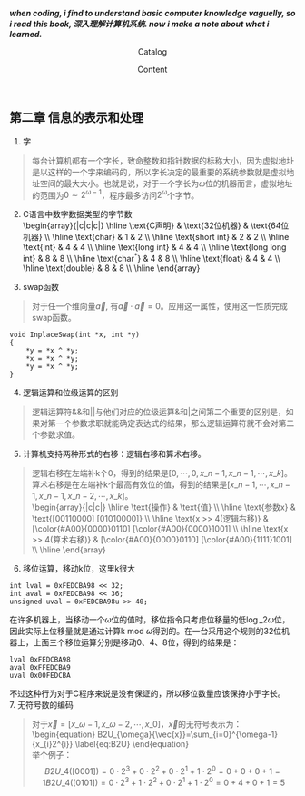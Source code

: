 ___when coding, i find to understand basic computer knowledge vaguelly, so i read this book, 深入理解计算机系统. now i make a note about what i learned.___


<p align="center"> Catalog </p>




<p align="center"> Content </p> </br>

## 第二章 信息的表示和处理


1. 字   
> 每台计算机都有一个字长，致命整数和指针数据的标称大小，因为虚拟地址是以这样的一个字来编码的，所以字长决定的最重要的系统参数就是虚拟地址空间的最大大小。也就是说，对于一个字长为$\omega$位的机器而言，虚拟地址的范围为$0{\sim}{2^{\omega-1}}$，程序最多访问$2^{\omega}$个字节。   

2. C语言中数字数据类型的字节数   
\begin{array}{|c|c|c|}
\hline
\text{C声明}            & \text{32位机器} & \text{64位机器} \\\\
\hline
\text{char}             & 1               & 2               \\\\
\hline
\text{short int}        & 2               & 2               \\\\
\hline
\text{int}              & 4               & 4               \\\\ 
\hline
\text{long int}         & 4               & 4               \\\\
\hline
\text{long long int}    & 8               & 8               \\\\
\hline
\text{char$^{\ast}$}    & 4               & 8               \\\\
\hline
\text{float}            & 4               & 4               \\\\
\hline
\text{double}           & 8               & 8               \\\\
\hline
\end{array}

3. swap函数
> 对于任一个维向量$\vec{a}$, 有$\vec{a} \cdot \vec{a}=0$。应用这一属性，使用这一性质完成swap函数。
```
void InplaceSwap(int *x, int *y)
{
    *y = *x ^ *y;
    *x = *x ^ *y;
    *y = *x ^ *y;
}
```
4. 逻辑运算和位级运算的区别   
> 逻辑运算符&&和||与他们对应的位级运算&和|之间第二个重要的区别是，如果对第一个参数求职就能确定表达式的结果，那么逻辑运算符就不会对第二个参数求值。  
5. 计算机支持两种形式的右移：逻辑右移和算术右移。
> 逻辑右移在左端补k个0，得到的结果是$[0, \cdots, 0, x\_{n-1}, x\_{n-1}, \cdots, x\_{k}]$。算术右移是在左端补k个最高有效位的值，得到的结果是$[x\_{n-1}, \cdots, x\_{n-1}, x\_{n-1}, x\_{n-2}, \cdots, x\_{k}]$。   
\begin{array}{|c|c|}
\hline
\text{操作}             & \text{值} \\\\
\hline
\text{参数x}            & \text{[00110000] [01010000]} \\\\
\hline
\text{x >> 4(逻辑右移)} & [\color{#A00}{0000}0110] [\color{#A00}{0000}1001] \\\\
\hline
\text{x >> 4(算术右移)} & [\color{#A00}{0000}0110] [\color{#A00}{1111}1001] \\\\
\hline
\end{array}   
6. 移位运算，移动k位，这里k很大
```
int lval = 0xFEDCBA98 << 32;
int aval = 0xFEDCBA98 << 36;
unsigned uval = 0xFEDCBA98u >> 40;
```
在许多机器上，当移动一个$\omega$位的值时，移位指令只考虑位移量的低$\log\_{2}{\omega}$位，因此实际上位移量就是通过计算k mod $\omega$得到的。在一台采用这个规则的32位机器上，上面三个移位运算分别是移动0、4、8位，得到的结果是：
```
lval 0xFEDCBA98
aval 0xFFEDCBA9
uval 0x00FEDCBA
```
不过这种行为对于C程序来说是没有保证的，所以移位数量应该保持小于字长。   
7. 无符号数的编码   
> 对于$\vec{x}=[x\_{\omega-1}, x\_{\omega-2}, \cdots, x\_{0}]$，$\vec{x}$的无符号表示为：
\begin{equation}
B2U\_{\omega}{\vec{x}}=\sum\_{i=0}^{\omega-1}{x\_{i}2^{i}}
\label{eq:B2U}
\end{equation}   
举个例子：  
$$
B2U\_{4}([0001]) = 0\cdot2^{3}+0\cdot2^{2}+0\cdot2^{1}+1\cdot2^{0} = 0+0+0+1 = 1   
B2U\_{4}([0101]) = 0\cdot2^{3}+1\cdot2^{2}+0\cdot2^{1}+1\cdot2^{0} = 0+4+0+1 = 5
\label{eq:B2U例子}
$$

